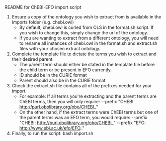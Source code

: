 README for ChEBI-EFO import script

1) Ensure a copy of the ontology you wish to extract from is available in the imports folder (e.g. chebi.owl)
    - By default, chebi.owl is curled from OLS in the format.sh script. If you wish to change this, simply change the url of the ontology.
    - If you are wanting to extract from a different ontology, you will need to rename all instances of chebi.owl in the format.sh and extract.sh files with your chosen extract ontology.
2) Complete the template file to dictate the terms you wish to extract and their desired parent.
    - The parent term should either be stated in the template file before the child term or be present in EFO currently.
    - ID should be in the CURIE format
    - Parent should also be in the CURIE format
3) Check the extract.sh file contains all of the prefixes needed for your import.
    - For example: If all terms you're extracting and the parent terms are ChEBI terms, then you will only require: --prefix "CHEBI: http://purl.obolibrary.org/obo/CHEBI_"
    - On the other hand, if the extract terms were ChEBI terms but one of the parent terms was an EFO term, you would require: --prefix "CHEBI: http://purl.obolibrary.org/obo/CHEBI_" --prefix "EFO: http://www.ebi.ac.uk/efo/EFO_"
3) Finally, to run the script: bash import.sh
